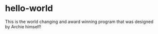 # hello-world
This is the world changing and award winning program that was designed by Archie himself!
